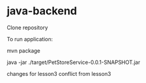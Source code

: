 # java-backend

Clone repository

To run application:

mvn package

java -jar ./target/PetStoreService-0.0.1-SNAPSHOT.jar

changes for lesson3
conflict from lesson3
